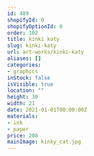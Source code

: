 ```yaml
---
id: 489
shopifyId: 0
shopifyOptionId: 0
order: 102
title: kinki katy
slug: kinki-katy
url: art-works/kinki-katy
aliases: []
categories:
- graphics
inStock: false
isVisible: true
location: ""
height: 30
width: 21
date: 2021-01-01T00:00:00Z
materials:
- ink
- paper
price: 200
mainImage: kinky_cat.jpg
---
```

